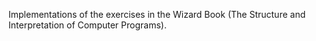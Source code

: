 Implementations of the exercises in the Wizard Book (The Structure and Interpretation of Computer Programs).
